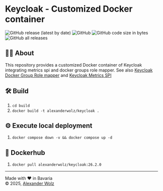 # Keycloak - Customized Docker container

![GitHub release (latest by date)](https://img.shields.io/github/v/release/alexanderwolz/keycloak)
![GitHub](https://img.shields.io/badge/keycloak-26.2.0-orange)
![GitHub code size in bytes](https://img.shields.io/github/languages/code-size/alexanderwolz/keycloak)
![GitHub all releases](https://img.shields.io/github/downloads/alexanderwolz/keycloak/total?color=informational)

## 🧑‍💻 About

This repository provides a customized Docker container of Keycloak integrating metrics spi and docker groups role mapper. See also [Keycloak Docker Group Role mapper](https://github.com/alexanderwolz/keycloak-docker-group-role-mapper) and [Keycloak Metrics SPI](https://github.com/aerogear/keycloak-metrics-spi) 


## 🛠️ Build
1. ```cd build```
2. ```docker build -t alexanderwolz/keycloak .```

## ⚙️ Execute local deployment
1. ```docker compose down -v && docker compose up -d```

## 🐳 Dockerhub
1. ```docker pull alexanderwolz/keycloak:26.2.0```



- - -

Made with ❤️ in Bavaria
<br>
© 2025, <a href="https://www.alexanderwolz.de"> Alexander Wolz
